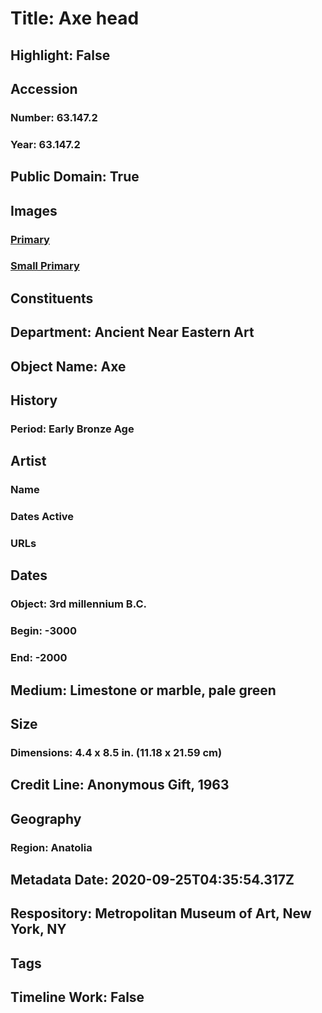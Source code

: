 # Title: Axe head
## Highlight: False
## Accession
### Number: 63.147.2
### Year: 63.147.2
## Public Domain: True
## Images
### [Primary](https://images.metmuseum.org/CRDImages/an/original/ME63_147_2.jpg)
### [Small Primary](https://images.metmuseum.org/CRDImages/an/web-large/ME63_147_2.jpg)
## Constituents
## Department: Ancient Near Eastern Art
## Object Name: Axe
## History
### Period: Early Bronze Age
## Artist
### Name
### Dates Active
### URLs
## Dates
### Object: 3rd millennium B.C.
### Begin: -3000
### End: -2000
## Medium: Limestone or marble, pale green
## Size
### Dimensions: 4.4 x 8.5 in. (11.18 x 21.59 cm)
## Credit Line: Anonymous Gift, 1963
## Geography
### Region: Anatolia
## Metadata Date: 2020-09-25T04:35:54.317Z
## Respository: Metropolitan Museum of Art, New York, NY
## Tags
## Timeline Work: False